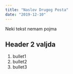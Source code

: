 ```yaml
---
title: "Naslov Drugog Posta"
date: "2019-12-10"
---
```


Neki tekst nemam pojma

## Header 2 valjda

1. bullet1
2. bullet2
3. bullet3